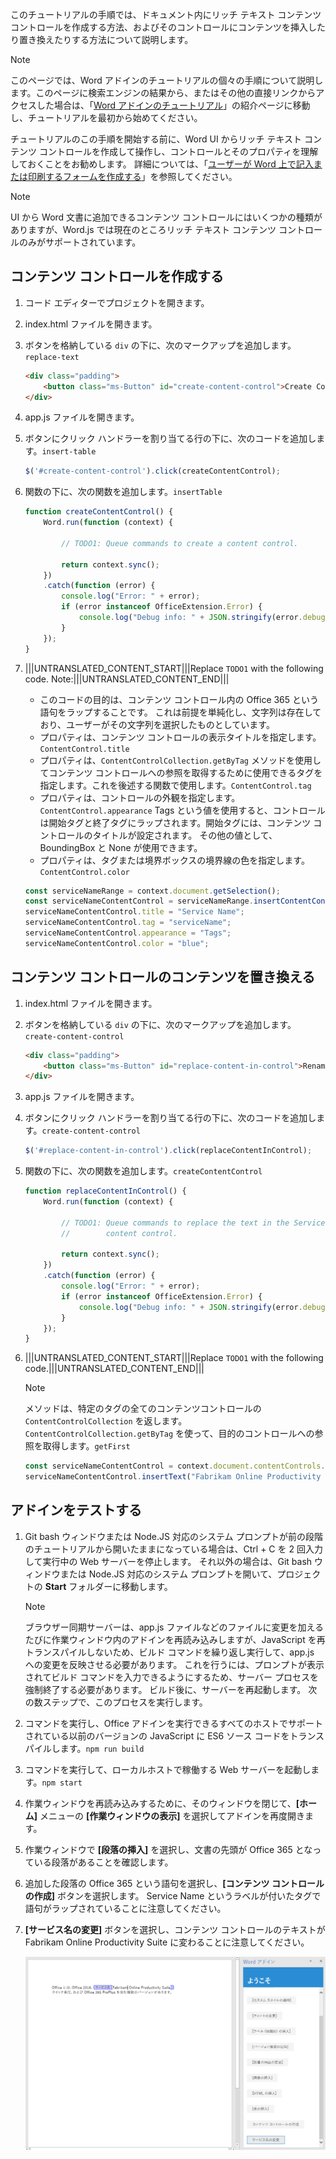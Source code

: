 このチュートリアルの手順では、ドキュメント内にリッチ テキスト コンテンツ コントロールを作成する方法、およびそのコントロールにコンテンツを挿入したり置き換えたりする方法について説明します。 

> [!NOTE]
> このページでは、Word アドインのチュートリアルの個々の手順について説明します。このページに検索エンジンの結果から、またはその他の直接リンクからアクセスした場合は、「[Word アドインのチュートリアル](../tutorials/word-tutorial.yml)」の紹介ページに移動し、チュートリアルを最初から始めてください。

チュートリアルのこの手順を開始する前に、Word UI からリッチ テキスト コンテンツ コントロールを作成して操作し、コントロールとそのプロパティを理解しておくことをお勧めします。 詳細については、「[ユーザーが Word 上で記入または印刷するフォームを作成する](https://support.office.com/article/create-forms-that-users-complete-or-print-in-word-040c5cc1-e309-445b-94ac-542f732c8c8b)」を参照してください。

> [!NOTE]
> UI から Word 文書に追加できるコンテンツ コントロールにはいくつかの種類がありますが、Word.js では現在のところリッチ テキスト コンテンツ コントロールのみがサポートされています。


## <a name="create-a-content-control"></a>コンテンツ コントロールを作成する

1. コード エディターでプロジェクトを開きます。 
2. index.html ファイルを開きます。
3. ボタンを格納している `div` の下に、次のマークアップを追加します。`replace-text`

    ```html
    <div class="padding">            
        <button class="ms-Button" id="create-content-control">Create Content Control</button>            
    </div>
    ```

4. app.js ファイルを開きます。

5. ボタンにクリック ハンドラーを割り当てる行の下に、次のコードを追加します。`insert-table`

    ```js
    $('#create-content-control').click(createContentControl);
    ```

6. 関数の下に、次の関数を追加します。`insertTable`

    ```js
    function createContentControl() {
        Word.run(function (context) {
            
            // TODO1: Queue commands to create a content control.

            return context.sync();
        })
        .catch(function (error) {
            console.log("Error: " + error);
            if (error instanceof OfficeExtension.Error) {
                console.log("Debug info: " + JSON.stringify(error.debugInfo));
            }
        });
    }
    ``` 

7. |||UNTRANSLATED_CONTENT_START|||Replace `TODO1` with the following code. Note:|||UNTRANSLATED_CONTENT_END|||
   - このコードの目的は、コンテンツ コントロール内の Office 365 という語句をラップすることです。 これは前提を単純化し、文字列は存在しており、ユーザーがその文字列を選択したものとしています。
   - プロパティは、コンテンツ コントロールの表示タイトルを指定します。`ContentControl.title` 
   - プロパティは、`ContentControlCollection.getByTag` メソッドを使用してコンテンツ コントロールへの参照を取得するために使用できるタグを指定します。これを後述する関数で使用します。`ContentControl.tag` 
   - プロパティは、コントロールの外観を指定します。`ContentControl.appearance` Tags という値を使用すると、コントロールは開始タグと終了タグにラップされます。開始タグには、コンテンツ コントロールのタイトルが設定されます。 その他の値として、BoundingBox と None が使用できます。
   - プロパティは、タグまたは境界ボックスの境界線の色を指定します。`ContentControl.color`

    ```js
    const serviceNameRange = context.document.getSelection();
    const serviceNameContentControl = serviceNameRange.insertContentControl();
    serviceNameContentControl.title = "Service Name";
    serviceNameContentControl.tag = "serviceName";
    serviceNameContentControl.appearance = "Tags";
    serviceNameContentControl.color = "blue";
    ``` 

## <a name="replace-the-content-of-the-content-control"></a>コンテンツ コントロールのコンテンツを置き換える

1. index.html ファイルを開きます。
2. ボタンを格納している `div` の下に、次のマークアップを追加します。`create-content-control`

    ```html
    <div class="padding">            
        <button class="ms-Button" id="replace-content-in-control">Rename Service</button>            
    </div>
    ```

3. app.js ファイルを開きます。

4. ボタンにクリック ハンドラーを割り当てる行の下に、次のコードを追加します。`create-content-control`

    ```js
    $('#replace-content-in-control').click(replaceContentInControl);
    ```

5. 関数の下に、次の関数を追加します。`createContentControl`

    ```js
    function replaceContentInControl() {
        Word.run(function (context) {
            
            // TODO1: Queue commands to replace the text in the Service Name
            //        content control.

            return context.sync();
        })
        .catch(function (error) {
            console.log("Error: " + error);
            if (error instanceof OfficeExtension.Error) {
                console.log("Debug info: " + JSON.stringify(error.debugInfo));
            }
        });
    }
    ``` 

7. |||UNTRANSLATED_CONTENT_START|||Replace `TODO1` with the following code.|||UNTRANSLATED_CONTENT_END||| 
    > [!NOTE]
    > メソッドは、特定のタグの全てのコンテンツコントロールの `ContentControlCollection` を返します。`ContentControlCollection.getByTag` を使って、目的のコントロールへの参照を取得します。`getFirst`

    ```js
    const serviceNameContentControl = context.document.contentControls.getByTag("serviceName").getFirst();
    serviceNameContentControl.insertText("Fabrikam Online Productivity Suite", "Replace");
    ``` 

## <a name="test-the-add-in"></a>アドインをテストする

1. Git bash ウィンドウまたは Node.JS 対応のシステム プロンプトが前の段階のチュートリアルから開いたままになっている場合は、Ctrl + C を 2 回入力して実行中の Web サーバーを停止します。 それ以外の場合は、Git bash ウィンドウまたは Node.JS 対応のシステム プロンプトを開いて、プロジェクトの **Start** フォルダーに移動します。
     > [!NOTE]
     > ブラウザー同期サーバーは、app.js ファイルなどのファイルに変更を加えるたびに作業ウィンドウ内のアドインを再読み込みしますが、JavaScript を再トランスパイルしないため、ビルド コマンドを繰り返し実行して、app.js への変更を反映させる必要があります。 これを行うには、プロンプトが表示されてビルド コマンドを入力できるようにするため、サーバー プロセスを強制終了する必要があります。 ビルド後に、サーバーを再起動します。 次の数ステップで、このプロセスを実行します。
2. コマンドを実行し、Office アドインを実行できるすべてのホストでサポートされている以前のバージョンの JavaScript に ES6 ソース コードをトランスパイルします。`npm run build`
3. コマンドを実行して、ローカルホストで稼働する Web サーバーを起動します。`npm start`
4. 作業ウィンドウを再読み込みするために、そのウィンドウを閉じて、**[ホーム]** メニューの **[作業ウィンドウの表示]** を選択してアドインを再度開きます。
5. 作業ウィンドウで **[段落の挿入]** を選択し、文書の先頭が Office 365 となっている段落があることを確認します。
6. 追加した段落の Office 365 という語句を選択し、**[コンテンツ コントロールの作成]** ボタンを選択します。 Service Name というラベルが付いたタグで語句がラップされていることに注意してください。
7. **[サービス名の変更]** ボタンを選択し、コンテンツ コントロールのテキストが Fabrikam Online Productivity Suite に変わることに注意してください。

    ![Word のチュートリアル - コンテンツ コントロールの作成とテキストの変更](../images/word-tutorial-content-control.png)
